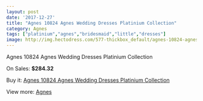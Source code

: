 ```yaml
---
layout: post
date: '2017-12-27'
title: "Agnes 10824 Agnes Wedding Dresses Platinium Collection"
category: Agnes
tags: ["platinium","agnes","bridesmaid","little","dresses"]
image: http://img.hectodress.com/577-thickbox_default/agnes-10824-agnes-wedding-dresses-platinium-collection.jpg
---
```

Agnes 10824 Agnes Wedding Dresses Platinium Collection

On Sales: **$284.32**
<a href="https://www.hectodress.com/agnes/378-agnes-10824-agnes-wedding-dresses-platinium-collection.html"><amp-img layout="responsive" width="600" height="600" src="//img.hectodress.com/577-thickbox_default/agnes-10824-agnes-wedding-dresses-platinium-collection.jpg" alt="Agnes 10824 Agnes Wedding Dresses Platinium Collection 0" /></a>

Buy it: [Agnes 10824 Agnes Wedding Dresses Platinium Collection](https://www.hectodress.com/agnes/378-agnes-10824-agnes-wedding-dresses-platinium-collection.html "Agnes 10824 Agnes Wedding Dresses Platinium Collection")

View more: [Agnes](https://www.hectodress.com/6-agnes "Agnes")